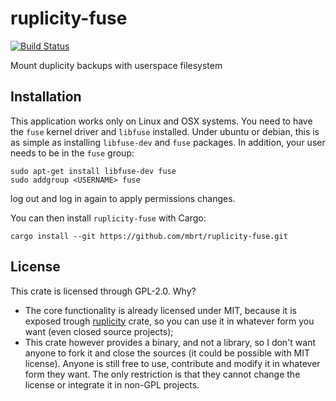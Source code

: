 # ruplicity-fuse
[![Build Status](https://travis-ci.org/mbrt/ruplicity-fuse.svg?branch=master)](https://travis-ci.org/mbrt/ruplicity-fuse)

Mount duplicity backups with userspace filesystem

## Installation

This application works only on Linux and OSX systems. You need to have the `fuse` kernel driver and `libfuse` installed. Under ubuntu or debian, this is as simple as installing `libfuse-dev` and `fuse` packages. In addition, your user needs to be in the `fuse` group:

```
sudo apt-get install libfuse-dev fuse
sudo addgroup <USERNAME> fuse
```

log out and log in again to apply permissions changes.

You can then install `ruplicity-fuse` with Cargo:

```
cargo install --git https://github.com/mbrt/ruplicity-fuse.git
```

## License

This crate is licensed through GPL-2.0. Why?
* The core functionality is already licensed under MIT, because it is exposed trough [ruplicity](https://github.com/mbrt/ruplicity) crate, so you can use it in whatever form you want (even closed source projects);
* This crate however provides a binary, and not a library, so I don't want anyone to fork it and close the sources (it could be possible with MIT license). Anyone is still free to use, contribute and modify it in whatever form they want. The only restriction is that they cannot change the license or integrate it in non-GPL projects.
